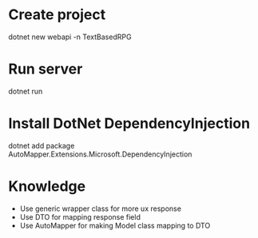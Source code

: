 # Create project
dotnet new webapi -n TextBasedRPG

# Run server
dotnet run

# Install DotNet DependencyInjection
dotnet add package AutoMapper.Extensions.Microsoft.DependencyInjection

# Knowledge
- Use generic wrapper class for more ux response
- Use DTO for mapping response field
- Use AutoMapper for making Model class mapping to DTO